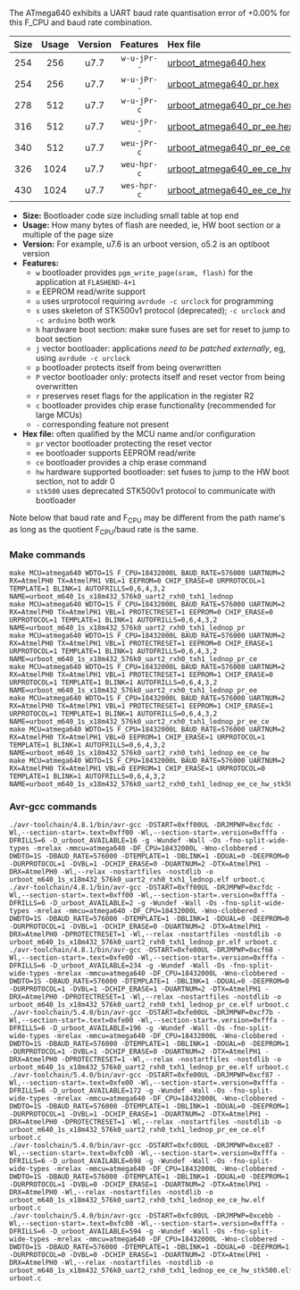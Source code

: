The ATmega640 exhibits a UART baud rate quantisation error of +0.00% for this F_CPU and baud rate combination.

|Size|Usage|Version|Features|Hex file|
|:-:|:-:|:-:|:-:|:--|
|254|256|u7.7|`w-u-jPr--`|[urboot_atmega640.hex](https://raw.githubusercontent.com/stefanrueger/urboot.hex/main/u7.7/cores/megacore/atmega640/watchdog_1_s/external_oscillator/14745600_hz/460800_baud/uart2_rxh0_txh1/lednop/urboot_atmega640.hex)|
|254|256|u7.7|`w-u-jPr--`|[urboot_atmega640_pr.hex](https://raw.githubusercontent.com/stefanrueger/urboot.hex/main/u7.7/cores/megacore/atmega640/watchdog_1_s/external_oscillator/14745600_hz/460800_baud/uart2_rxh0_txh1/lednop/urboot_atmega640_pr.hex)|
|278|512|u7.7|`w-u-jPr-c`|[urboot_atmega640_pr_ce.hex](https://raw.githubusercontent.com/stefanrueger/urboot.hex/main/u7.7/cores/megacore/atmega640/watchdog_1_s/external_oscillator/14745600_hz/460800_baud/uart2_rxh0_txh1/lednop/urboot_atmega640_pr_ce.hex)|
|316|512|u7.7|`weu-jPr--`|[urboot_atmega640_pr_ee.hex](https://raw.githubusercontent.com/stefanrueger/urboot.hex/main/u7.7/cores/megacore/atmega640/watchdog_1_s/external_oscillator/14745600_hz/460800_baud/uart2_rxh0_txh1/lednop/urboot_atmega640_pr_ee.hex)|
|340|512|u7.7|`weu-jPr-c`|[urboot_atmega640_pr_ee_ce.hex](https://raw.githubusercontent.com/stefanrueger/urboot.hex/main/u7.7/cores/megacore/atmega640/watchdog_1_s/external_oscillator/14745600_hz/460800_baud/uart2_rxh0_txh1/lednop/urboot_atmega640_pr_ee_ce.hex)|
|326|1024|u7.7|`weu-hpr-c`|[urboot_atmega640_ee_ce_hw.hex](https://raw.githubusercontent.com/stefanrueger/urboot.hex/main/u7.7/cores/megacore/atmega640/watchdog_1_s/external_oscillator/14745600_hz/460800_baud/uart2_rxh0_txh1/lednop/urboot_atmega640_ee_ce_hw.hex)|
|430|1024|u7.7|`wes-hpr-c`|[urboot_atmega640_ee_ce_hw_stk500.hex](https://raw.githubusercontent.com/stefanrueger/urboot.hex/main/u7.7/cores/megacore/atmega640/watchdog_1_s/external_oscillator/14745600_hz/460800_baud/uart2_rxh0_txh1/lednop/urboot_atmega640_ee_ce_hw_stk500.hex)|

- **Size:** Bootloader code size including small table at top end
- **Usage:** How many bytes of flash are needed, ie, HW boot section or a multiple of the page size
- **Version:** For example, u7.6 is an urboot version, o5.2 is an optiboot version
- **Features:**
  + `w` bootloader provides `pgm_write_page(sram, flash)` for the application at `FLASHEND-4+1`
  + `e` EEPROM read/write support
  + `u` uses urprotocol requiring `avrdude -c urclock` for programming
  + `s` uses skeleton of STK500v1 protocol (deprecated); `-c urclock` and `-c arduino` both work
  + `h` hardware boot section: make sure fuses are set for reset to jump to boot section
  + `j` vector bootloader: applications *need to be patched externally*, eg, using `avrdude -c urclock`
  + `p` bootloader protects itself from being overwritten
  + `P` vector bootloader only: protects itself and reset vector from being overwritten
  + `r` preserves reset flags for the application in the register R2
  + `c` bootloader provides chip erase functionality (recommended for large MCUs)
  + `-` corresponding feature not present
- **Hex file:** often qualified by the MCU name and/or configuration
  + `pr` vector bootloader protecting the reset vector
  + `ee` bootloader supports EEPROM read/write
  + `ce` bootloader provides a chip erase command
  + `hw` hardware supported bootloader: set fuses to jump to the HW boot section, not to addr 0
  + `stk500` uses deprecated STK500v1 protocol to communicate with bootloader


Note below that baud rate and F<sub>CPU</sub> may be different from the path name's as long as the quotient F<sub>CPU</sub>/baud rate is the same.

### Make commands
```
make MCU=atmega640 WDTO=1S F_CPU=18432000L BAUD_RATE=576000 UARTNUM=2 RX=AtmelPH0 TX=AtmelPH1 VBL=1 EEPROM=0 CHIP_ERASE=0 URPROTOCOL=1 TEMPLATE=1 BLINK=1 AUTOFRILLS=0,6,4,3,2 NAME=urboot_m640_1s_x18m432_576k0_uart2_rxh0_txh1_lednop
make MCU=atmega640 WDTO=1S F_CPU=18432000L BAUD_RATE=576000 UARTNUM=2 RX=AtmelPH0 TX=AtmelPH1 VBL=1 PROTECTRESET=1 EEPROM=0 CHIP_ERASE=0 URPROTOCOL=1 TEMPLATE=1 BLINK=1 AUTOFRILLS=0,6,4,3,2 NAME=urboot_m640_1s_x18m432_576k0_uart2_rxh0_txh1_lednop_pr
make MCU=atmega640 WDTO=1S F_CPU=18432000L BAUD_RATE=576000 UARTNUM=2 RX=AtmelPH0 TX=AtmelPH1 VBL=1 PROTECTRESET=1 EEPROM=0 CHIP_ERASE=1 URPROTOCOL=1 TEMPLATE=1 BLINK=1 AUTOFRILLS=0,6,4,3,2 NAME=urboot_m640_1s_x18m432_576k0_uart2_rxh0_txh1_lednop_pr_ce
make MCU=atmega640 WDTO=1S F_CPU=18432000L BAUD_RATE=576000 UARTNUM=2 RX=AtmelPH0 TX=AtmelPH1 VBL=1 PROTECTRESET=1 EEPROM=1 CHIP_ERASE=0 URPROTOCOL=1 TEMPLATE=1 BLINK=1 AUTOFRILLS=0,6,4,3,2 NAME=urboot_m640_1s_x18m432_576k0_uart2_rxh0_txh1_lednop_pr_ee
make MCU=atmega640 WDTO=1S F_CPU=18432000L BAUD_RATE=576000 UARTNUM=2 RX=AtmelPH0 TX=AtmelPH1 VBL=1 PROTECTRESET=1 EEPROM=1 CHIP_ERASE=1 URPROTOCOL=1 TEMPLATE=1 BLINK=1 AUTOFRILLS=0,6,4,3,2 NAME=urboot_m640_1s_x18m432_576k0_uart2_rxh0_txh1_lednop_pr_ee_ce
make MCU=atmega640 WDTO=1S F_CPU=18432000L BAUD_RATE=576000 UARTNUM=2 RX=AtmelPH0 TX=AtmelPH1 VBL=0 EEPROM=1 CHIP_ERASE=1 URPROTOCOL=1 TEMPLATE=1 BLINK=1 AUTOFRILLS=0,6,4,3,2 NAME=urboot_m640_1s_x18m432_576k0_uart2_rxh0_txh1_lednop_ee_ce_hw
make MCU=atmega640 WDTO=1S F_CPU=18432000L BAUD_RATE=576000 UARTNUM=2 RX=AtmelPH0 TX=AtmelPH1 VBL=0 EEPROM=1 CHIP_ERASE=1 URPROTOCOL=0 TEMPLATE=1 BLINK=1 AUTOFRILLS=0,6,4,3,2 NAME=urboot_m640_1s_x18m432_576k0_uart2_rxh0_txh1_lednop_ee_ce_hw_stk500
```

### Avr-gcc commands
```
./avr-toolchain/4.8.1/bin/avr-gcc -DSTART=0xff00UL -DRJMPWP=0xcfdc -Wl,--section-start=.text=0xff00 -Wl,--section-start=.version=0xfffa -DFRILLS=6 -D_urboot_AVAILABLE=16 -g -Wundef -Wall -Os -fno-split-wide-types -mrelax -mmcu=atmega640 -DF_CPU=18432000L -Wno-clobbered -DWDTO=1S -DBAUD_RATE=576000 -DTEMPLATE=1 -DBLINK=1 -DDUAL=0 -DEEPROM=0 -DURPROTOCOL=1 -DVBL=1 -DCHIP_ERASE=0 -DUARTNUM=2 -DTX=AtmelPH1 -DRX=AtmelPH0 -Wl,--relax -nostartfiles -nostdlib -o urboot_m640_1s_x18m432_576k0_uart2_rxh0_txh1_lednop.elf urboot.c
./avr-toolchain/4.8.1/bin/avr-gcc -DSTART=0xff00UL -DRJMPWP=0xcfdc -Wl,--section-start=.text=0xff00 -Wl,--section-start=.version=0xfffa -DFRILLS=6 -D_urboot_AVAILABLE=2 -g -Wundef -Wall -Os -fno-split-wide-types -mrelax -mmcu=atmega640 -DF_CPU=18432000L -Wno-clobbered -DWDTO=1S -DBAUD_RATE=576000 -DTEMPLATE=1 -DBLINK=1 -DDUAL=0 -DEEPROM=0 -DURPROTOCOL=1 -DVBL=1 -DCHIP_ERASE=0 -DUARTNUM=2 -DTX=AtmelPH1 -DRX=AtmelPH0 -DPROTECTRESET=1 -Wl,--relax -nostartfiles -nostdlib -o urboot_m640_1s_x18m432_576k0_uart2_rxh0_txh1_lednop_pr.elf urboot.c
./avr-toolchain/4.8.1/bin/avr-gcc -DSTART=0xfe00UL -DRJMPWP=0xcf68 -Wl,--section-start=.text=0xfe00 -Wl,--section-start=.version=0xfffa -DFRILLS=6 -D_urboot_AVAILABLE=234 -g -Wundef -Wall -Os -fno-split-wide-types -mrelax -mmcu=atmega640 -DF_CPU=18432000L -Wno-clobbered -DWDTO=1S -DBAUD_RATE=576000 -DTEMPLATE=1 -DBLINK=1 -DDUAL=0 -DEEPROM=0 -DURPROTOCOL=1 -DVBL=1 -DCHIP_ERASE=1 -DUARTNUM=2 -DTX=AtmelPH1 -DRX=AtmelPH0 -DPROTECTRESET=1 -Wl,--relax -nostartfiles -nostdlib -o urboot_m640_1s_x18m432_576k0_uart2_rxh0_txh1_lednop_pr_ce.elf urboot.c
./avr-toolchain/5.4.0/bin/avr-gcc -DSTART=0xfe00UL -DRJMPWP=0xcf7b -Wl,--section-start=.text=0xfe00 -Wl,--section-start=.version=0xfffa -DFRILLS=6 -D_urboot_AVAILABLE=196 -g -Wundef -Wall -Os -fno-split-wide-types -mrelax -mmcu=atmega640 -DF_CPU=18432000L -Wno-clobbered -DWDTO=1S -DBAUD_RATE=576000 -DTEMPLATE=1 -DBLINK=1 -DDUAL=0 -DEEPROM=1 -DURPROTOCOL=1 -DVBL=1 -DCHIP_ERASE=0 -DUARTNUM=2 -DTX=AtmelPH1 -DRX=AtmelPH0 -DPROTECTRESET=1 -Wl,--relax -nostartfiles -nostdlib -o urboot_m640_1s_x18m432_576k0_uart2_rxh0_txh1_lednop_pr_ee.elf urboot.c
./avr-toolchain/5.4.0/bin/avr-gcc -DSTART=0xfe00UL -DRJMPWP=0xcf87 -Wl,--section-start=.text=0xfe00 -Wl,--section-start=.version=0xfffa -DFRILLS=6 -D_urboot_AVAILABLE=172 -g -Wundef -Wall -Os -fno-split-wide-types -mrelax -mmcu=atmega640 -DF_CPU=18432000L -Wno-clobbered -DWDTO=1S -DBAUD_RATE=576000 -DTEMPLATE=1 -DBLINK=1 -DDUAL=0 -DEEPROM=1 -DURPROTOCOL=1 -DVBL=1 -DCHIP_ERASE=1 -DUARTNUM=2 -DTX=AtmelPH1 -DRX=AtmelPH0 -DPROTECTRESET=1 -Wl,--relax -nostartfiles -nostdlib -o urboot_m640_1s_x18m432_576k0_uart2_rxh0_txh1_lednop_pr_ee_ce.elf urboot.c
./avr-toolchain/5.4.0/bin/avr-gcc -DSTART=0xfc00UL -DRJMPWP=0xce87 -Wl,--section-start=.text=0xfc00 -Wl,--section-start=.version=0xfffa -DFRILLS=6 -D_urboot_AVAILABLE=698 -g -Wundef -Wall -Os -fno-split-wide-types -mrelax -mmcu=atmega640 -DF_CPU=18432000L -Wno-clobbered -DWDTO=1S -DBAUD_RATE=576000 -DTEMPLATE=1 -DBLINK=1 -DDUAL=0 -DEEPROM=1 -DURPROTOCOL=1 -DVBL=0 -DCHIP_ERASE=1 -DUARTNUM=2 -DTX=AtmelPH1 -DRX=AtmelPH0 -Wl,--relax -nostartfiles -nostdlib -o urboot_m640_1s_x18m432_576k0_uart2_rxh0_txh1_lednop_ee_ce_hw.elf urboot.c
./avr-toolchain/5.4.0/bin/avr-gcc -DSTART=0xfc00UL -DRJMPWP=0xcebb -Wl,--section-start=.text=0xfc00 -Wl,--section-start=.version=0xfffa -DFRILLS=6 -D_urboot_AVAILABLE=594 -g -Wundef -Wall -Os -fno-split-wide-types -mrelax -mmcu=atmega640 -DF_CPU=18432000L -Wno-clobbered -DWDTO=1S -DBAUD_RATE=576000 -DTEMPLATE=1 -DBLINK=1 -DDUAL=0 -DEEPROM=1 -DURPROTOCOL=0 -DVBL=0 -DCHIP_ERASE=1 -DUARTNUM=2 -DTX=AtmelPH1 -DRX=AtmelPH0 -Wl,--relax -nostartfiles -nostdlib -o urboot_m640_1s_x18m432_576k0_uart2_rxh0_txh1_lednop_ee_ce_hw_stk500.elf urboot.c
```

